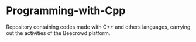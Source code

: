 # Programming-with-Cpp
 Repository containing codes made with C++ and others languages, carrying out the activities of the Beecrowd platform.
